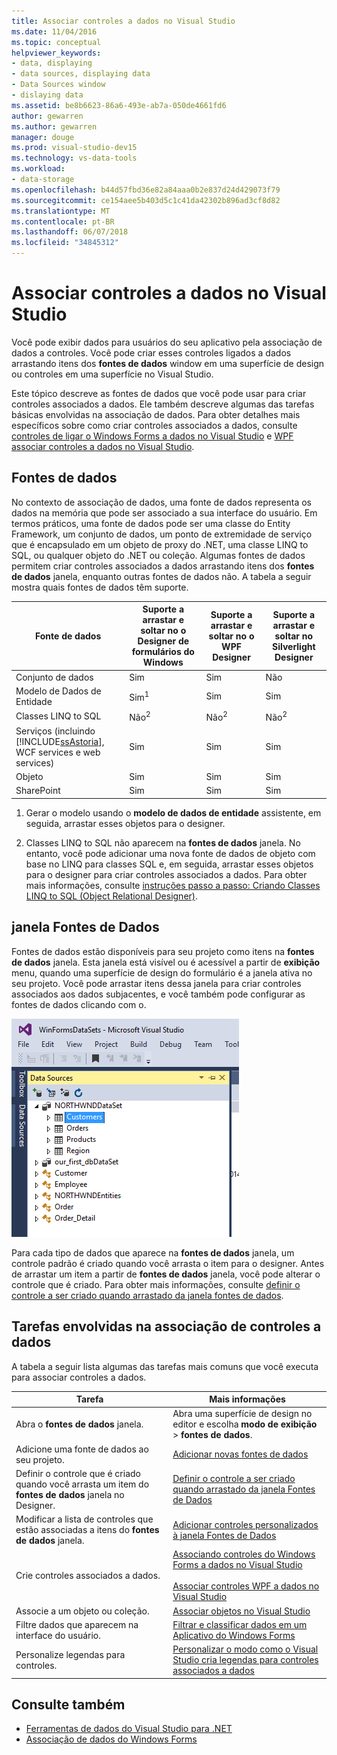 ```yaml
---
title: Associar controles a dados no Visual Studio
ms.date: 11/04/2016
ms.topic: conceptual
helpviewer_keywords:
- data, displaying
- data sources, displaying data
- Data Sources window
- dislaying data
ms.assetid: be8b6623-86a6-493e-ab7a-050de4661fd6
author: gewarren
ms.author: gewarren
manager: douge
ms.prod: visual-studio-dev15
ms.technology: vs-data-tools
ms.workload:
- data-storage
ms.openlocfilehash: b44d57fbd36e82a84aaa0b2e837d24d429073f79
ms.sourcegitcommit: ce154aee5b403d5c1c41da42302b896ad3cf8d82
ms.translationtype: MT
ms.contentlocale: pt-BR
ms.lasthandoff: 06/07/2018
ms.locfileid: "34845312"
---
```

# <a name="bind-controls-to-data-in-visual-studio"></a>Associar controles a dados no Visual Studio
Você pode exibir dados para usuários do seu aplicativo pela associação de dados a controles. Você pode criar esses controles ligados a dados arrastando itens dos **fontes de dados** window em uma superfície de design ou controles em uma superfície no Visual Studio.

 Este tópico descreve as fontes de dados que você pode usar para criar controles associados a dados. Ele também descreve algumas das tarefas básicas envolvidas na associação de dados. Para obter detalhes mais específicos sobre como criar controles associados a dados, consulte [controles de ligar o Windows Forms a dados no Visual Studio](../data-tools/bind-windows-forms-controls-to-data-in-visual-studio.md) e [WPF associar controles a dados no Visual Studio](../data-tools/bind-wpf-controls-to-data-in-visual-studio.md).

## <a name="data-sources"></a>Fontes de dados
 No contexto de associação de dados, uma fonte de dados representa os dados na memória que pode ser associado a sua interface do usuário. Em termos práticos, uma fonte de dados pode ser uma classe do Entity Framework, um conjunto de dados, um ponto de extremidade de serviço que é encapsulado em um objeto de proxy do .NET, uma classe LINQ to SQL, ou qualquer objeto do .NET ou coleção. Algumas fontes de dados permitem criar controles associados a dados arrastando itens dos **fontes de dados** janela, enquanto outras fontes de dados não. A tabela a seguir mostra quais fontes de dados têm suporte.

|Fonte de dados|Suporte a arrastar e soltar no **o Designer de formulários do Windows**|Suporte a arrastar e soltar no **o WPF Designer**|Suporte a arrastar e soltar no **Silverlight Designer**|
|-----------------|---------------------------------------------------------------|-----------------------------------------------------|-------------------------------------------------------------|
|Conjunto de dados|Sim|Sim|Não|
|Modelo de Dados de Entidade|Sim<sup>1</sup>|Sim|Sim|
|Classes LINQ to SQL|Não<sup>2</sup>|Não<sup>2</sup>|Não<sup>2</sup>|
|Serviços (incluindo [!INCLUDE[ssAstoria](../data-tools/includes/ssastoria_md.md)], WCF services e web services)|Sim|Sim|Sim|
|Objeto|Sim|Sim|Sim|
|SharePoint|Sim|Sim|Sim|

 1. Gerar o modelo usando o **modelo de dados de entidade** assistente, em seguida, arrastar esses objetos para o designer.

 2. Classes LINQ to SQL não aparecem na **fontes de dados** janela. No entanto, você pode adicionar uma nova fonte de dados de objeto com base no LINQ para classes SQL e, em seguida, arrastar esses objetos para o designer para criar controles associados a dados. Para obter mais informações, consulte [instruções passo a passo: Criando Classes LINQ to SQL (Object Relational Designer)](how-to-create-linq-to-sql-classes-mapped-to-tables-and-views-o-r-designer.md).

## <a name="data-sources-window"></a>janela Fontes de Dados
 Fontes de dados estão disponíveis para seu projeto como itens na **fontes de dados** janela. Esta janela está visível ou é acessível a partir de **exibição** menu, quando uma superfície de design do formulário é a janela ativa no seu projeto. Você pode arrastar itens dessa janela para criar controles associados aos dados subjacentes, e você também pode configurar as fontes de dados clicando com o.

 ![janela Fontes de Dados](../data-tools/media/raddata-data-sources-window.png)

 Para cada tipo de dados que aparece na **fontes de dados** janela, um controle padrão é criado quando você arrasta o item para o designer. Antes de arrastar um item a partir de **fontes de dados** janela, você pode alterar o controle que é criado. Para obter mais informações, consulte [definir o controle a ser criado quando arrastado da janela fontes de dados](../data-tools/set-the-control-to-be-created-when-dragging-from-the-data-sources-window.md).

## <a name="tasks-involved-in-binding-controls-to-data"></a>Tarefas envolvidas na associação de controles a dados
 A tabela a seguir lista algumas das tarefas mais comuns que você executa para associar controles a dados.

|Tarefa|Mais informações|
|----------|----------------------|
|Abra o **fontes de dados** janela.|Abra uma superfície de design no editor e escolha **modo de exibição** > **fontes de dados**.|
|Adicione uma fonte de dados ao seu projeto.|[Adicionar novas fontes de dados](../data-tools/add-new-data-sources.md)|
|Definir o controle que é criado quando você arrasta um item do **fontes de dados** janela no Designer.|[Definir o controle a ser criado quando arrastado da janela Fontes de Dados](../data-tools/set-the-control-to-be-created-when-dragging-from-the-data-sources-window.md)|
|Modificar a lista de controles que estão associadas a itens do **fontes de dados** janela.|[Adicionar controles personalizados à janela Fontes de Dados](../data-tools/add-custom-controls-to-the-data-sources-window.md)|
|Crie controles associados a dados.|[Associando controles do Windows Forms a dados no Visual Studio](../data-tools/bind-windows-forms-controls-to-data-in-visual-studio.md)<br /><br /> [Associar controles WPF a dados no Visual Studio](../data-tools/bind-wpf-controls-to-data-in-visual-studio.md)|
|Associe a um objeto ou coleção.|[Associar objetos no Visual Studio](../data-tools/bind-objects-in-visual-studio.md)|
|Filtre dados que aparecem na interface do usuário.|[Filtrar e classificar dados em um Aplicativo do Windows Forms](../data-tools/filter-and-sort-data-in-a-windows-forms-application.md)|
|Personalize legendas para controles.|[Personalizar o modo como o Visual Studio cria legendas para controles associados a dados](../data-tools/customize-how-visual-studio-creates-captions-for-data-bound-controls.md)|

## <a name="see-also"></a>Consulte também

- [Ferramentas de dados do Visual Studio para .NET](../data-tools/visual-studio-data-tools-for-dotnet.md)
- [Associação de dados do Windows Forms](/dotnet/framework/winforms/windows-forms-data-binding)